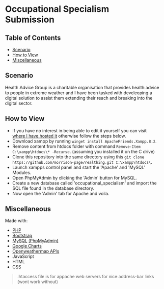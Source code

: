 # Occupational Specialism Submission

## Table of Contents

- [Scenario](#scenario)
- [How to View](#how-to-view)
- [Miscellaneous](#miscellaneous)

## Scenario

Health Advice Group is a charitable organisation that provides health advice to people in extreme weather and I have been tasked with develeoping a digital solution to assist them extending their reach and breaking into the digital sector.

## How to View

- If you have no interest in being able to edit it yourself you can visit [where I have hosted it](https://feedback.remote.ac) otherwise follow the steps below.
- Download xampp by running `winget install ApacheFriends.Xampp.8.2`.
- Remove content from htdocs folder with command `Remove-Item C:\xampp\htdocs\* -Recurse`. (assuming you installed it on the C drive)
- Clone this repository into the same directory using this `git clone https://github.com/morrison-page/realthing.git C:\xampp\htdocs\`.
- Launch xampps control panel and start the 'Apache' and 'MySQL' Modules.
- Open PhpMyAdmin by clicking the 'Admin' button for MySQL.
- Create a new database called 'occupational_specialism' and import the SQL file found in the database directory.
- Now open the 'Admin' tab for Apache and voila.

## Miscellaneous

Made with:

- [PHP](https://www.php.net)
- [Bootstrap](https://getbootstrap.com)
- [MySQL](https://www.mysql.com) [(PhpMyAdmin)](https://www.phpmyadmin.net)
- [Google Charts](https://developers.google.com/chart)
- [Openweathermap APIs](https://openweathermap.org)
- JavaScript
- HTML
- CSS




> .htaccess file is for appache web servers for nice address-bar links (wont work without)
